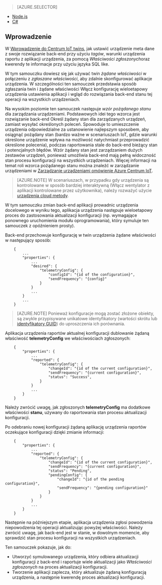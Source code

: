 > [AZURE.SELECTOR]
- [Node.js](../articles/iot-hub/iot-hub-node-node-twin-how-to-configure.md)
- [C#](../articles/iot-hub/iot-hub-csharp-node-twin-how-to-configure.md)

## <a name="introduction"></a>Wprowadzenie

W [Wprowadzenie do Centrum IoT twins][lnk-twin-tutorial], jak ustawić urządzenie meta dane z swoje rozwiązanie back-end przy użyciu *tagów*, warunki urządzenia raportu z aplikacji urządzenia, za pomocą *Właściwości zgłoszonych*oraz kwerendy te informacje przy użyciu języka SQL like.

W tym samouczku dowiesz się jak używać twin *żądane właściwości* w połączeniu z *zgłaszane właściwości*, aby zdalnie skonfigurować aplikacje urządzenia. W szczególności ten samouczek przedstawia sposób zgłaszania twin i żądane właściwości Włącz konfigurację wieloetapowy urządzenia ustawienia aplikacji i wgląd do rozwiązania back-end stanu tej operacji na wszystkich urządzeniach.

Na wysokim poziomie ten samouczek następuje *wzór pożądanego stanu* dla zarządzania urządzeniami. Podstawowych idei tego wzorca jest rozwiązanie back-end Określ żądany stan dla zarządzanych urządzeń, zamiast wysyłać określonych poleceń. Spowoduje to umieszczenie urządzenia odpowiedzialne za ustanowienie najlepszym sposobem, aby osiągnąć pożądany stan (bardzo ważne w scenariuszach IoT, gdzie warunki określone urządzenie wpływa na możliwość natychmiast przeprowadzić określone polecenia), podczas raportowania stale do back-end bieżący stan i potencjalnych błędów. Wzór żądany stan jest zarządzaniem dużych zestawów urządzeń, ponieważ umożliwia back-end mają pełną widoczność stan procesu konfiguracji na wszystkich urządzeniach.
Więcej informacji na temat roli wzorca pożądanego stanu można znaleźć w zarządzanie urządzeniami w [Zarządzanie urządzeniami omówienie Azure Centrum IoT][lnk-dm-overview].

> [AZURE.NOTE] W scenariuszach, w przypadku gdy urządzenia są kontrolowane w sposób bardziej interaktywną (Włącz wentylator z aplikacji kontrolowane przez użytkownika), należy rozważyć użycie [urządzenia cloud metody][lnk-methods].

W tym samouczku zmian back-end aplikacji prowadnic urządzenia docelowego w wyniku tego, aplikacja urządzenia następuje wieloetapowy proces do zastosowania aktualizacji konfiguracji (np. wymagające ponownego uruchomienia modułu oprogramowania), który symuluje ten samouczek z opóźnieniem prosty).

Back-end przechowuje konfigurację w twin urządzenia żądane właściwości w następujący sposób:

        {
            ...
            "properties": {
                ...
                "desired": {
                    "telemetryConfig": {
                        "configId": "{id of the configuration}",
                        "sendFrequency": "{config}"
                    }
                }
                ...
            }
            ...
        }

> [AZURE.NOTE] Ponieważ konfiguracje mogą zostać złożone obiekty, są zwykle przypisywane unikatowe identyfikatory (wartości skrótu lub [identyfikatory GUID][lnk-guid]) do uproszczenia ich porównania.

Aplikacja urządzenia raportów aktualnej konfiguracji dublowanie żądaną właściwość **telemetryConfig** we właściwościach zgłoszonych:

        {
            "properties": {
                ...
                "reported": {
                    "telemetryConfig": {
                        "changeId": "{id of the current configuration}",
                        "sendFrequency": "{current configuration}",
                        "status": "Success",
                    }
                }
                ...
            }
        }

Należy zwrócić uwagę, jak zgłoszonych **telemetryConfig** ma dodatkowe właściwości **stanu**, używany do raportowania stan procesu aktualizacji konfiguracji.

Po odebraniu nowej konfiguracji żądaną aplikację urządzenia raportów oczekujące konfiguracji dzięki zmianie informacji:

        {
            "properties": {
                ...
                "reported": {
                    "telemetryConfig": {
                        "changeId": "{id of the current configuration}",
                        "sendFrequency": "{current configuration}",
                        "status": "Pending",
                        "pendingConfig": {
                            "changeId": "{id of the pending configuration}",
                            "sendFrequency": "{pending configuration}"
                        }
                    }
                }
                ...
            }
        }

Następnie na późniejszym etapie, aplikacja urządzenia zgłosi powodzenia niepowodzenia tej operacji aktualizując powyżej właściwości.
Należy zwrócić uwagę, jak back-end jest w stanie, w dowolnym momencie, aby sprawdzić stan procesu konfiguracji na wszystkich urządzeniach.

Ten samouczek pokazuje, jak do:

- Utworzyć symulowanego urządzenia, który odbiera aktualizacji konfiguracji z back-end i raportuje wiele aktualizacji jako *Właściwości zgłoszonych* na proces aktualizacji konfiguracji.
- Tworzenie aplikacji zaplecza, który aktualizuje żądaną konfiguracją urządzenia, a następnie kwerendę proces aktualizacji konfiguracji.

<!-- links -->

[lnk-methods]: ../articles/iot-hub/iot-hub-devguide-direct-methods.md
[lnk-dm-overview]: ../articles/iot-hub/iot-hub-device-management-overview.md
[lnk-twin-tutorial]: ../articles/iot-hub/iot-hub-node-node-twin-getstarted.md
[lnk-guid]: https://en.wikipedia.org/wiki/Globally_unique_identifier